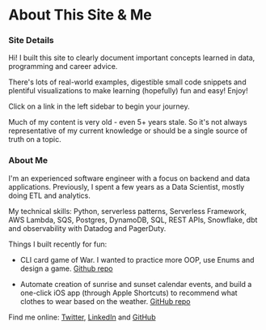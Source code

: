 # About This Site & Me

### Site Details

Hi! I built this site to clearly document important concepts learned in data, programming and career advice.

There's lots of real-world examples, digestible small code snippets and plentiful visualizations to make learning (hopefully) fun and easy! Enjoy!

Click on a link in the left sidebar to begin your journey.

Much of my content is very old - even 5+ years stale. So it's not always representative of my current knowledge or should be a single source of truth on a topic.

### About Me

I'm an experienced software engineer with a focus on backend and data applications. Previously, I spent a few years as a Data Scientist, mostly doing ETL and analytics.

My technical skills: Python, serverless patterns, Serverless Framework, AWS Lambda, SQS, Postgres, DynamoDB, SQL, REST APIs, Snowflake, dbt and observability with Datadog and PagerDuty.

Things I built recently for fun:

- CLI card game of War. I wanted to practice more OOP, use Enums and design a game. [Github repo](https://github.com/frieds/card_game_war)

- Automate creation of sunrise and sunset calendar events, and build a one-click iOS app (through Apple Shortcuts) to recommend what clothes to wear based on the weather. [GitHub repo](https://github.com/frieds/hello_day)

Find me online: [Twitter](https://twitter.com/_DanFriedman), [LinkedIn](https://www.linkedin.com/in/dfrieds/) and [GitHub](https://github.com/frieds)
